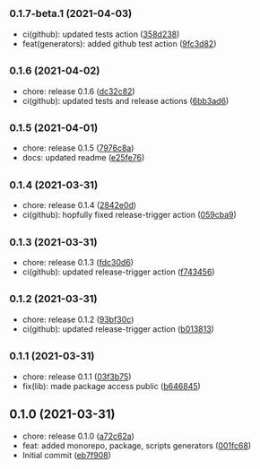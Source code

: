 ## <small>0.1.7-beta.1 (2021-04-03)</small>

* ci(github): updated tests action ([358d238](https://github.com/alloyify/monorepo-utils/commit/358d238))
* feat(generators): added github test action ([9fc3d82](https://github.com/alloyify/monorepo-utils/commit/9fc3d82))



## <small>0.1.6 (2021-04-02)</small>

* chore: release 0.1.6 ([dc32c82](https://github.com/alloyify/monorepo-utils/commit/dc32c82))
* ci(github): updated tests and release actions ([6bb3ad6](https://github.com/alloyify/monorepo-utils/commit/6bb3ad6))



## <small>0.1.5 (2021-04-01)</small>

* chore: release 0.1.5 ([7976c8a](https://github.com/alloyify/monorepo-utils/commit/7976c8a))
* docs: updated readme ([e25fe76](https://github.com/alloyify/monorepo-utils/commit/e25fe76))



## <small>0.1.4 (2021-03-31)</small>

* chore: release 0.1.4 ([2842e0d](https://github.com/alloyify/monorepo-utils/commit/2842e0d))
* ci(github): hopfully fixed release-trigger action ([059cba9](https://github.com/alloyify/monorepo-utils/commit/059cba9))



## <small>0.1.3 (2021-03-31)</small>

* chore: release 0.1.3 ([fdc30d6](https://github.com/alloyify/monorepo-utils/commit/fdc30d6))
* ci(github): updated release-trigger action ([f743456](https://github.com/alloyify/monorepo-utils/commit/f743456))



## <small>0.1.2 (2021-03-31)</small>

* chore: release 0.1.2 ([93bf30c](https://github.com/alloyify/monorepo-utils/commit/93bf30c))
* ci(github): updated release-trigger action ([b013813](https://github.com/alloyify/monorepo-utils/commit/b013813))



## <small>0.1.1 (2021-03-31)</small>

* chore: release 0.1.1 ([03f3b75](https://github.com/alloyify/monorepo-utils/commit/03f3b75))
* fix(lib): made package access public ([b646845](https://github.com/alloyify/monorepo-utils/commit/b646845))



## 0.1.0 (2021-03-31)

* chore: release 0.1.0 ([a72c62a](https://github.com/alloyify/monorepo-utils/commit/a72c62a))
* feat: added monorepo, package, scripts generators ([001fc68](https://github.com/alloyify/monorepo-utils/commit/001fc68))
* Initial commit ([eb7f908](https://github.com/alloyify/monorepo-utils/commit/eb7f908))



